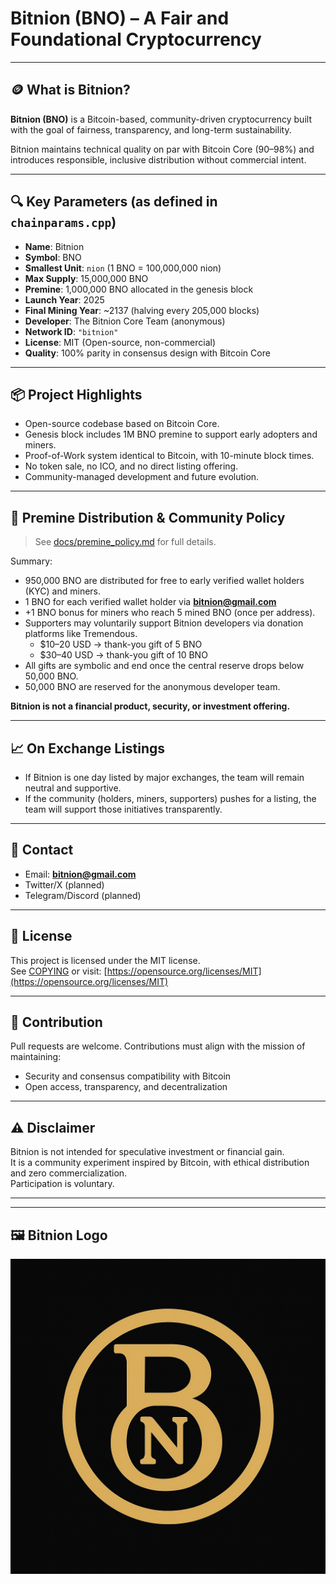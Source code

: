 # Bitnion (BNO) – A Fair and Foundational Cryptocurrency

---

## 🪙 What is Bitnion?

**Bitnion (BNO)** is a Bitcoin-based, community-driven cryptocurrency built with the goal of fairness, transparency, and long-term sustainability.

Bitnion maintains technical quality on par with Bitcoin Core (90–98%) and introduces responsible, inclusive distribution without commercial intent.

---

## 🔍 Key Parameters (as defined in `chainparams.cpp`)

- **Name**: Bitnion
- **Symbol**: BNO
- **Smallest Unit**: `nion` (1 BNO = 100,000,000 nion)
- **Max Supply**: 15,000,000 BNO
- **Premine**: 1,000,000 BNO allocated in the genesis block
- **Launch Year**: 2025
- **Final Mining Year**: ~2137 (halving every 205,000 blocks)
- **Developer**: The Bitnion Core Team (anonymous)
- **Network ID**: `"bitnion"`
- **License**: MIT (Open-source, non-commercial)
- **Quality**: 100% parity in consensus design with Bitcoin Core

---

## 📦 Project Highlights

- Open-source codebase based on Bitcoin Core.
- Genesis block includes 1M BNO premine to support early adopters and miners.
- Proof-of-Work system identical to Bitcoin, with 10-minute block times.
- No token sale, no ICO, and no direct listing offering.
- Community-managed development and future evolution.

---

## 🧾 Premine Distribution & Community Policy

> See [docs/premine_policy.md](docs/premine_policy.md) for full details.

Summary:

- 950,000 BNO are distributed for free to early verified wallet holders (KYC) and miners.
- 1 BNO for each verified wallet holder via **bitnion@gmail.com**
- +1 BNO bonus for miners who reach 5 mined BNO (once per address).
- Supporters may voluntarily support Bitnion developers via donation platforms like Tremendous.
  - $10–20 USD → thank-you gift of 5 BNO
  - $30–40 USD → thank-you gift of 10 BNO
- All gifts are symbolic and end once the central reserve drops below 50,000 BNO.
- 50,000 BNO are reserved for the anonymous developer team.

**Bitnion is not a financial product, security, or investment offering.**

---

## 📈 On Exchange Listings

- If Bitnion is one day listed by major exchanges, the team will remain neutral and supportive.
- If the community (holders, miners, supporters) pushes for a listing, the team will support those initiatives transparently.

---

## 📧 Contact

- Email: **bitnion@gmail.com**
- Twitter/X (planned)
- Telegram/Discord (planned)

---

## 🔐 License

This project is licensed under the MIT license.  
See [COPYING](COPYING) or visit: [https://opensource.org/licenses/MIT](https://opensource.org/licenses/MIT)

---

## 🤝 Contribution

Pull requests are welcome. Contributions must align with the mission of maintaining:
- Security and consensus compatibility with Bitcoin
- Open access, transparency, and decentralization

---

## ⚠️ Disclaimer

Bitnion is not intended for speculative investment or financial gain.  
It is a community experiment inspired by Bitcoin, with ethical distribution and zero commercialization.  
Participation is voluntary.

---

---
## 🖼️ Bitnion Logo

![Bitnion Logo](assets/logos/Bitnion_BNO.png)
